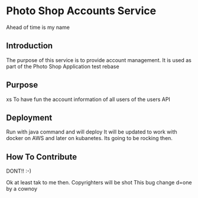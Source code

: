 # Photo Shop Accounts Service

Ahead of time is my name

## Introduction

The purpose of this service is to provide account management.
It is used as part of the Photo Shop Application
test rebase

## Purpose

xs
To have fun the account information of all users of the users API


## Deployment

Run with java command and will deploy 
It will be updated to work with docker on AWS and later on kubanetes.
Its going to be rocking then.

## How To Contribute

DONT!! :-)

Ok at least tak to me then.
Copyrighters will be shot
This bug change d=one by a cownoy

